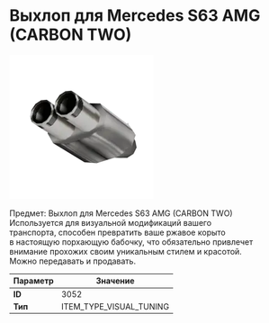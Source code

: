 # Выхлоп для Mercedes S63 AMG (CARBON TWO)

![Item Image](../img/3052.webp?raw=true)

Предмет: Выхлоп для Mercedes S63 AMG (CARBON TWO)<br>Используется для визуальной модификаций вашего<br>транспорта, способен превратить ваше ржавое корыто<br>в настоящую порхающую бабочку, что обязательно привлечет<br>внимание прохожих своим уникальным стилем и красотой.<br>Можно передавать и продавать.


| Параметр | Значение |
|----------|----------|
| **ID** | 3052 |
| **Тип** | ITEM_TYPE_VISUAL_TUNING |

